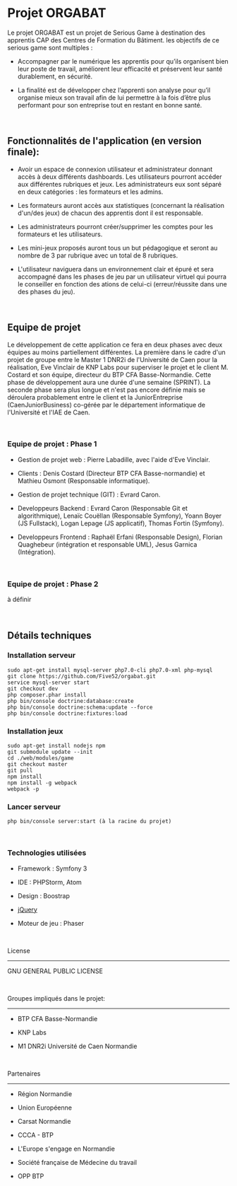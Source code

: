 

# Projet ORGABAT


Le projet ORGABAT est un projet de Serious Game à destination des apprentis CAP des Centres de Formation du Bâtiment. les objectifs de ce serious game sont multiples :

  - Accompagner par le numérique les apprentis pour qu’ils organisent bien leur poste de travail, améliorent leur efficacité et préservent leur santé durablement, en sécurité.

  - La finalité est de développer chez l’apprenti son analyse pour qu’il organise mieux son travail afin de lui permettre à la fois d’être plus performant pour son entreprise tout en restant en bonne santé.

​

## Fonctionnalités de l'application (en version finale):

  - Avoir un espace de connexion utilisateur et administrateur donnant accès à deux différents dashboards. Les utilisateurs pourront accéder aux différentes rubriques et jeux. Les administrateurs eux sont séparé en deux catégories : les formateurs et les admins.

  - Les formateurs auront accès aux statistiques (concernant la réalisation d'un/des jeux) de chacun des apprentis dont il est responsable.

  - Les administrateurs pourront créer/supprimer les comptes pour les formateurs et les utilisateurs.

  - Les mini-jeux proposés auront tous un but pédagogique et seront au nombre de 3 par rubrique avec un total de 8 rubriques.

  - L'utilisateur naviguera dans un environnement clair et épuré et sera accompagné dans les phases de jeu par un utilisateur virtuel qui pourra le conseiller en fonction des ations de celui-ci (erreur/réussite dans une des phases du jeu).

​

## Equipe de projet

Le développement de cette application ce fera en deux phases avec deux équipes au moins partiellement différentes. La première dans le cadre d'un projet de groupe entre le Master 1 DNR2i de l'Université de Caen pour la réalisation, Eve Vinclair de KNP Labs pour superviser le projet et le client M. Costard et son équipe, directeur du BTP CFA Basse-Normandie. Cette phase de développement aura une durée d'une semaine (SPRINT). La seconde phase sera plus longue et n'est pas encore définie mais se déroulera probablement entre le client et la JuniorEntreprise (CaenJuniorBusiness) co-gérée par le département informatique de l'Université et l'IAE de Caen.

​

### Equipe de projet : Phase 1

  - Gestion de projet web : Pierre Labadille, avec l'aide d'Eve Vinclair.

  - Clients : Denis Costard (Directeur BTP CFA Basse-normandie) et Mathieu Osmont (Responsable informatique).

  - Gestion de projet technique (GIT) : Evrard Caron.

  - Developpeurs Backend : Evrard Caron (Responsable Git et algorithmique), Lenaïc Couëllan (Responsable Symfony), Yoann Boyer (JS Fullstack), Logan Lepage (JS applicatif), Thomas Fortin (Symfony).

  - Developpeurs Frontend : Raphaël Erfani (Responsable Design), Florian Quaghebeur (intégration et responsable UML), Jesus Garnica (Intégration).

​

### Equipe de projet : Phase 2

à définir

​

## Détails techniques

### Installation serveur

```
sudo apt-get install mysql-server php7.0-cli php7.0-xml php-mysql
git clone https://github.com/Five52/orgabat.git
service mysql-server start
git checkout dev
php composer.phar install
php bin/console doctrine:database:create
php bin/console doctrine:schema:update --force
php bin/console doctrine:fixtures:load
```

### Installation jeux

```
sudo apt-get install nodejs npm
git submodule update --init
cd ./web/modules/game
git checkout master
git pull
npm install
npm install -g webpack
webpack -p
```

### Lancer serveur

```
php bin/console server:start (à la racine du projet)
```

​

### Technologies utilisées

* Framework : Symfony 3

* IDE : PHPStorm, Atom

* Design : Boostrap

* [jQuery]

* Moteur de jeu : Phaser

​

License

----

GNU GENERAL PUBLIC LICENSE

​

Groupes impliqués dans le projet:

----

* BTP CFA Basse-Normandie

* KNP Labs

* M1 DNR2i Université de Caen Normandie

​

Partenaires

----

* Région Normandie

* Union Européenne

* Carsat Normandie

* CCCA - BTP

* L'Europe s'engage en Normandie

* Société française de Médecine du travail

* OPP BTP

   [jQuery]: <http://jquery.com>
